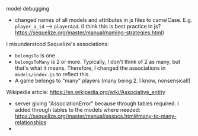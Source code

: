 model debugging

-   changed names of all models and attributes in js files to camelCase. E.g. `player_a_id` --> `playerAId`. (I think this is best practice in js? https://sequelize.org/master/manual/naming-strategies.html)

I misunderstood Sequelize's associations:
-   `belongsTo` is one
-   `belongsToMany` is 2 or more. Typically, I don't think of 2 as many, but that's what it means. Therefore, I changed the associations in `models/index.js` to reflect this. 
-   A game belongs to "many" players (many being 2. I know, nonsensical!)

Wikipedia article:
https://en.wikipedia.org/wiki/Associative_entity

-   server giving "AssociationError" because through tables required. I added through tables to the models where needed: https://sequelize.org/master/manual/assocs.html#many-to-many-relationships
-   
